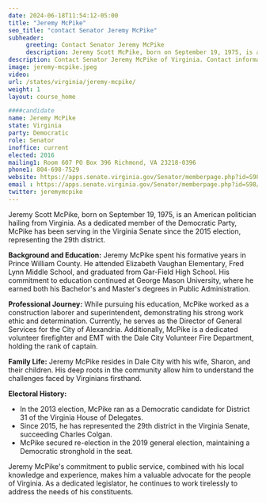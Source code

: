 ```yaml
---
date: 2024-06-18T11:54:12-05:00
title: "Jeremy McPike"
seo_title: "contact Senator Jeremy McPike"
subheader:
     greeting: Contact Senator Jeremy McPike
     description: Jeremy Scott McPike, born on September 19, 1975, is an American politician hailing from Virginia. As a dedicated member of the Democratic Party, McPike has been serving in the Virginia Senate since the 2015 election, representing the 29th district.
description: Contact Senator Jeremy McPike of Virginia. Contact information for Jeremy McPike includes email address, phone number, and mailing address.
image: jeremy-mcpike.jpeg
video:
url: /states/virginia/jeremy-mcpike/
weight: 1
layout: course_home

####candidate
name: Jeremy McPike
state: Virginia
party: Democratic
role: Senator
inoffice: current
elected: 2016
mailing1: Room 607 PO Box 396 Richmond, VA 23218-0396
phone1: 804-698-7529
website: https://apps.senate.virginia.gov/Senator/memberpage.php?id=S98/
email : https://apps.senate.virginia.gov/Senator/memberpage.php?id=S98/
twitter: jeremymcpike
---
```

Jeremy Scott McPike, born on September 19, 1975, is an American politician hailing from Virginia. As a dedicated member of the Democratic Party, McPike has been serving in the Virginia Senate since the 2015 election, representing the 29th district.

**Background and Education:**
Jeremy McPike spent his formative years in Prince William County. He attended Elizabeth Vaughan Elementary, Fred Lynn Middle School, and graduated from Gar-Field High School. His commitment to education continued at George Mason University, where he earned both his Bachelor's and Master's degrees in Public Administration.

**Professional Journey:**
While pursuing his education, McPike worked as a construction laborer and superintendent, demonstrating his strong work ethic and determination. Currently, he serves as the Director of General Services for the City of Alexandria. Additionally, McPike is a dedicated volunteer firefighter and EMT with the Dale City Volunteer Fire Department, holding the rank of captain.

**Family Life:**
Jeremy McPike resides in Dale City with his wife, Sharon, and their children. His deep roots in the community allow him to understand the challenges faced by Virginians firsthand.

**Electoral History:**
- In the 2013 election, McPike ran as a Democratic candidate for District 31 of the Virginia House of Delegates.
- Since 2015, he has represented the 29th district in the Virginia Senate, succeeding Charles Colgan.
- McPike secured re-election in the 2019 general election, maintaining a Democratic stronghold in the seat.

Jeremy McPike's commitment to public service, combined with his local knowledge and experience, makes him a valuable advocate for the people of Virginia. As a dedicated legislator, he continues to work tirelessly to address the needs of his constituents.
